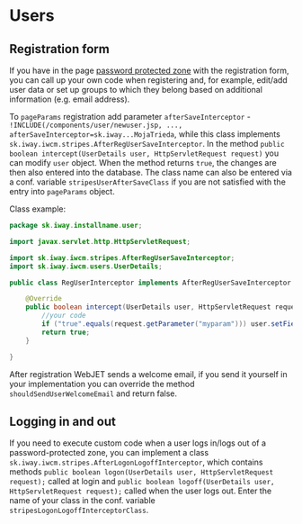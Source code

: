 # Users

## Registration form

If you have in the page [password protected zone](../../../redactor/zaheslovana-zona/README.md) with the registration form, you can call up your own code when registering and, for example, edit/add user data or set up groups to which they belong based on additional information (e.g. email address).

To `pageParams` registration add parameter `afterSaveInterceptor` - `!INCLUDE(/components/user/newuser.jsp, ..., afterSaveInterceptor=sk.iway...MojaTrieda`, while this class implements `sk.iway.iwcm.stripes.AfterRegUserSaveInterceptor`. In the method `public boolean intercept(UserDetails user, HttpServletRequest request)` you can modify `user` object. When the method returns `true`, the changes are then also entered into the database. The class name can also be entered via a conf. variable `stripesUserAfterSaveClass` if you are not satisfied with the entry into `pageParams` object.

Class example:

```java
package sk.iway.installname.user;

import javax.servlet.http.HttpServletRequest;

import sk.iway.iwcm.stripes.AfterRegUserSaveInterceptor;
import sk.iway.iwcm.users.UserDetails;

public class RegUserInterceptor implements AfterRegUserSaveInterceptor {

    @Override
    public boolean intercept(UserDetails user, HttpServletRequest request) {
        //your code
        if ("true".equals(request.getParameter("myparam"))) user.setFieldA("changed text");
        return true;
    }

}
```

After registration WebJET sends a welcome email, if you send it yourself in your implementation you can override the method `shouldSendUserWelcomeEmail` and return false.

## Logging in and out

If you need to execute custom code when a user logs in/logs out of a password-protected zone, you can implement a class `sk.iway.iwcm.stripes.AfterLogonLogoffInterceptor`, which contains methods `public boolean logon(UserDetails user, HttpServletRequest request);` called at login and `public boolean logoff(UserDetails user, HttpServletRequest request);` called when the user logs out. Enter the name of your class in the conf. variable `stripesLogonLogoffInterceptorClass`.
